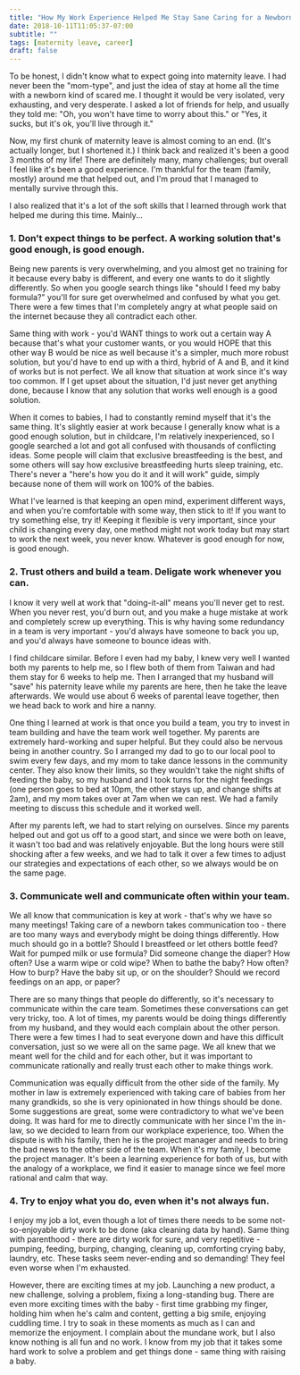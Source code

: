 ```yaml
---
title: "How My Work Experience Helped Me Stay Sane Caring for a Newborn"
date: 2018-10-11T11:05:37-07:00
subtitle: ""
tags: [maternity leave, career]
draft: false
---
```



To be honest, I didn't know what to expect going into maternity leave. I had never been the "mom-type", and just the idea of stay at home all the time with a newborn kind of scared me. I thought it would be very isolated, very exhausting, and very desperate. I asked a lot of friends for help, and usually they told me: "Oh, you won't have time to worry about this." or "Yes, it sucks, but it's ok, you'll live through it."

Now, my first chunk of maternity leave is almost coming to an end. (It's actually longer, but I shortened it.) I think back and realized it's been a good 3 months of my life! There are definitely many, many challenges; but overall I feel like it's been a good experience. I'm thankful for the team (family, mostly) around me that helped out, and I'm proud that I managed to mentally survive through this. 

I also realized that it's a lot of the soft skills that I learned through work that helped me during this time. Mainly...

### 1. Don't expect things to be perfect. A working solution that's good enough, is good enough. 

Being new parents is very overwhelming, and you almost get no training for it because every baby is different, and every one wants to do it slightly differently. So when you google search things like "should I feed my baby formula?" you'll for sure get overwhelmed and confused by what you get. There were a few times that I'm completely angry at what people said on the internet because they all contradict each other. 

Same thing with work - you'd WANT things to work out a certain way A because that's what your customer wants, or you would HOPE that this other way B would be nice as well because it's a simpler, much more robust solution, but you'd have to end up with a third, hybrid of A and B, and it kind of works but is not perfect. We all know that situation at work since it's way too common. If I get upset about the situation, I'd just never get anything done, because I know that any solution that works well enough is a good solution. 

When it comes to babies, I had to constantly remind myself that it's the same thing. It's slightly easier at work because I generally know what is a good enough solution, but in childcare, I'm relatively inexperienced, so I google searched a lot and got all confused with thousands of conflicting ideas. Some people will claim that exclusive breastfeeding is the best, and some others will say how exclusive breastfeeding hurts sleep training, etc. There's never a "here's how you do it and it will work" guide, simply because none of them will work on 100% of the babies.

What I've learned is that keeping an open mind, experiment different ways, and when you're comfortable with some way, then stick to it! If you want to try something else, try it! Keeping it flexible is very important, since your child is changing every day, one method might not work today but may start to work the next week, you never know. Whatever is good enough for now, is good enough. 

### 2. Trust others and build a team. Deligate work whenever you can. 

I know it very well at work that "doing-it-all" means you'll never get to rest. When you never rest, you'd burn out, and you make a huge mistake at work and completely screw up everything. This is why having some redundancy in a team is very important - you'd always have someone to back you up, and you'd always have someone to bounce ideas with. 

I find childcare similar. Before I even had my baby, I knew very well I wanted both my parents to help me, so I flew both of them from Taiwan and had them stay for 6 weeks to help me. Then I arranged that my husband will "save" his paternity leave while my parents are here, then he take the leave afterwards. We would use about 6 weeks of parental leave together, then we head back to work and hire a nanny. 

One thing I learned at work is that once you build a team, you try to invest in team building and have the team work well together. My parents are extremely hard-working and super helpful. But they could also be nervous being in another country. So I arranged my dad to go to our local pool to swim every few days, and my mom to take dance lessons in the community center. They also know their limits, so they wouldn't take the night shifts of feeding the baby, so my husband and I took turns for the night feedings (one person goes to bed at 10pm, the other stays up, and change shifts at 2am), and my mom takes over at 7am when we can rest. We had a family meeting to discuss this schedule and it worked well. 

After my parents left, we had to start relying on ourselves. Since my parents helped out and got us off to a good start, and since we were both on leave, it wasn't too bad and was relatively enjoyable. But the long hours were still shocking after a few weeks, and we had to talk it over a few times to adjust our strategies and expectations of each other, so we always would be on the same page. 

### 3. Communicate well and communicate often within your team. 

We all know that communication is key at work - that's why we have so many meetings! Taking care of a newborn takes communication too - there are too many ways and everybody might be doing things differently. How much should go in a bottle? Should I breastfeed or let others bottle feed? Wait for pumped milk or use formula? Did someone change the diaper? How often? Use a warm wipe or cold wipe? When to bathe the baby? How often? How to burp? Have the baby sit up, or on the shoulder? Should we record feedings on an app, or paper? 

There are so many things that people do differently, so it's necessary to communicate within the care team. Sometimes these conversations can get very tricky, too. A lot of times, my parents would be doing things differently from my husband, and they would each complain about the other person. There were a few times I had to seat everyone down and have this difficult conversation, just so we were all on the same page. We all knew that we meant well for the child and for each other, but it was important to communicate rationally and really trust each other to make things work. 

Communication was equally difficult from the other side of the family. My mother in law is extremely experienced with taking care of babies from her many grandkids, so she is very opinionated in how things should be done. Some suggestions are great, some were contradictory to what we've been doing. It was hard for me to directly communicate with her since I'm the in-law, so we decided to learn from our workplace experience, too. When the dispute is with his family, then he is the project manager and needs to bring the bad news to the other side of the team. When it's my family, I become the project manager. It's been a learning experience for both of us, but with the analogy of a workplace, we find it easier to manage since we feel more rational and calm that way. 

### 4. Try to enjoy what you do, even when it's not always fun. 

I enjoy my job a lot, even though a lot of times there needs to be some not-so-enjoyable dirty work to be done (aka cleaning data by hand). Same thing with parenthood - there are dirty work for sure, and very repetitive - pumping, feeding, burping, changing, cleaning up, comforting crying baby, laundry, etc. These tasks seem never-ending and so demanding! They feel even worse when I'm exhausted. 

However, there are exciting times at my job. Launching a new product, a new challenge, solving a problem, fixing a long-standing bug. There are even more exciting times with the baby - first time grabbing my finger, holding him when he's calm and content, getting a big smile, enjoying cuddling time. I try to soak in these moments as much as I can and memorize the enjoyment. I complain about the mundane work, but I also know nothing is all fun and no work. I know from my job that it takes some hard work to solve a problem and get things done - same thing with raising a baby. 


